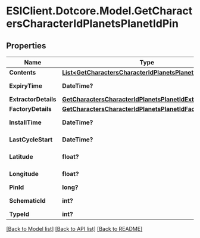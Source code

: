 # ESIClient.Dotcore.Model.GetCharactersCharacterIdPlanetsPlanetIdPin
## Properties

Name | Type | Description | Notes
------------ | ------------- | ------------- | -------------
**Contents** | [**List&lt;GetCharactersCharacterIdPlanetsPlanetIdContent&gt;**](GetCharactersCharacterIdPlanetsPlanetIdContent.md) | contents array | [optional] 
**ExpiryTime** | **DateTime?** | expiry_time string | [optional] 
**ExtractorDetails** | [**GetCharactersCharacterIdPlanetsPlanetIdExtractorDetails**](GetCharactersCharacterIdPlanetsPlanetIdExtractorDetails.md) |  | [optional] 
**FactoryDetails** | [**GetCharactersCharacterIdPlanetsPlanetIdFactoryDetails**](GetCharactersCharacterIdPlanetsPlanetIdFactoryDetails.md) |  | [optional] 
**InstallTime** | **DateTime?** | install_time string | [optional] 
**LastCycleStart** | **DateTime?** | last_cycle_start string | [optional] 
**Latitude** | **float?** | latitude number | 
**Longitude** | **float?** | longitude number | 
**PinId** | **long?** | pin_id integer | 
**SchematicId** | **int?** | schematic_id integer | [optional] 
**TypeId** | **int?** | type_id integer | 

[[Back to Model list]](../README.md#documentation-for-models) [[Back to API list]](../README.md#documentation-for-api-endpoints) [[Back to README]](../README.md)

